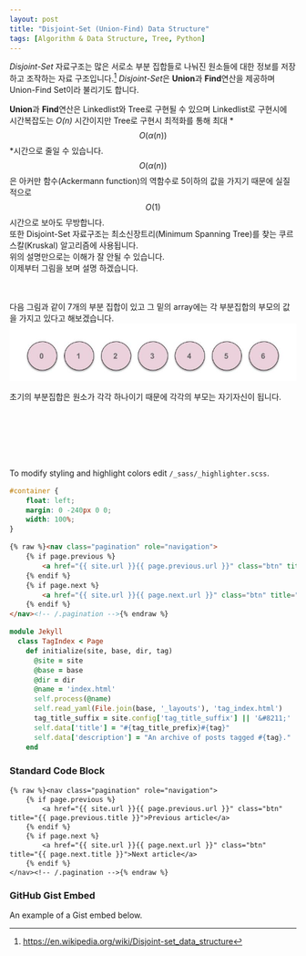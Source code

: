```yaml
---
layout: post
title: "Disjoint-Set (Union-Find) Data Structure"
tags: [Algorithm & Data Structure, Tree, Python]
---
```


*Disjoint-Set* 자료구조는 많은 서로소 부분 집합들로 나눠진 원소들에 대한 정보를 저장하고 조작하는 자료 구조입니다.[^1]  *Disjoint-Set*은 **Union**과 **Find**연산을 제공하며 Union-Find Set이라 불리기도 합니다.  

**Union**과 **Find**연산은 Linkedlist와 Tree로 구현될 수 있으며 Linkedlist로 구현시에 시간복잡도는 *O(n)* 시간이지만 Tree로 구현시 최적화를 통해 최대 *$$O(\alpha(n))$$*시간으로 줄일 수 있습니다.      
$$O(\alpha(n))$$은 아커만 함수(Ackermann function)의 역함수로 5이하의 값을 가지기 때문에 실질적으로 $$O(1)$$시간으로 보아도 무방합니다.     
또한 Disjoint-Set 자료구조는 최소신장트리(Minimum Spanning Tree)를 찾는 쿠르스칼(Kruskal) 알고리즘에 사용됩니다.     
위의 설명만으로는 이해가 잘 안될 수 있습니다.  
이제부터 그림을 보며 설명 하겠습니다.    
  
<br> <br> 
다음 그림과 같이 7개의 부분 집합이 있고 그 밑의 array에는 각 부분집합의 부모의 값을 가지고 있다고 해보겠습니다.
![Disjoint-set](/assets/images/disjoint-set/disjoint-set1.jpg "Disjoint-Set")


초기의 부분집합은 원소가 각각 하나이기 때문에 각각의 부모는 자기자신이 됩니다.           


              













  
    
       
    

<br> <br> <br> <br> <br> <br>
To modify styling and highlight colors edit `/_sass/_highlighter.scss`.


```css
#container {
    float: left;
    margin: 0 -240px 0 0;
    width: 100%;
}
```

```html
{% raw %}<nav class="pagination" role="navigation">
    {% if page.previous %}
        <a href="{{ site.url }}{{ page.previous.url }}" class="btn" title="{{ page.previous.title }}">Previous article</a>
    {% endif %}
    {% if page.next %}
        <a href="{{ site.url }}{{ page.next.url }}" class="btn" title="{{ page.next.title }}">Next article</a>
    {% endif %}
</nav><!-- /.pagination -->{% endraw %}
```

```ruby
module Jekyll
  class TagIndex < Page
    def initialize(site, base, dir, tag)
      @site = site
      @base = base
      @dir = dir
      @name = 'index.html'
      self.process(@name)
      self.read_yaml(File.join(base, '_layouts'), 'tag_index.html')
      tag_title_suffix = site.config['tag_title_suffix'] || '&#8211;'
      self.data['title'] = "#{tag_title_prefix}#{tag}"
      self.data['description'] = "An archive of posts tagged #{tag}."
    end
```


### Standard Code Block

    {% raw %}<nav class="pagination" role="navigation">
        {% if page.previous %}
            <a href="{{ site.url }}{{ page.previous.url }}" class="btn" title="{{ page.previous.title }}">Previous article</a>
        {% endif %}
        {% if page.next %}
            <a href="{{ site.url }}{{ page.next.url }}" class="btn" title="{{ page.next.title }}">Next article</a>
        {% endif %}
    </nav><!-- /.pagination -->{% endraw %}

### GitHub Gist Embed

An example of a Gist embed below.

<script src="https://gist.github.com/mmistakes/43a355923921d22cd993.js"></script>



  
[^1]: <https://en.wikipedia.org/wiki/Disjoint-set_data_structure>
